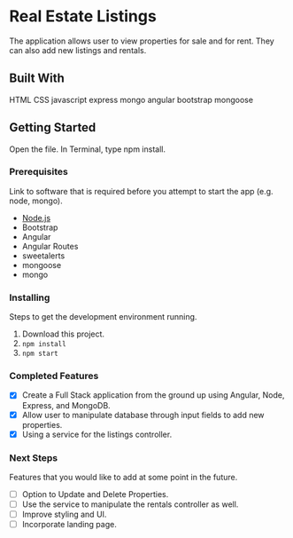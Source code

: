 # Real Estate Listings

The application allows user to view properties for sale and for rent. They can also add new listings and rentals.

## Built With

HTML
CSS
javascript
express
mongo
angular
bootstrap
mongoose

## Getting Started

Open the file. In Terminal, type npm install. 

### Prerequisites

Link to software that is required before you attempt to start the app (e.g. node, mongo).

- [Node.js](https://nodejs.org/en/)
- Bootstrap
- Angular
- Angular Routes
- sweetalerts
- mongoose
- mongo


### Installing

Steps to get the development environment running.

1. Download this project.
2. `npm install`
3. `npm start`

### Completed Features

- [x]  Create a Full Stack application from the ground up using Angular, Node, Express, and MongoDB.
- [x]  Allow user to manipulate database through input fields to add new properties.
- [x]  Using a service for the listings controller.

### Next Steps

Features that you would like to add at some point in the future.

- [ ] Option to Update and Delete Properties.
- [ ] Use the service to manipulate the rentals controller as well. 
- [ ] Improve styling and UI.
- [ ] Incorporate landing page.